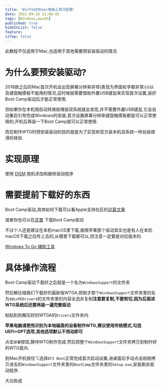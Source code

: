 ```yaml
---
title: 'WinToGO在mac电脑上首次配置'
date: 2022-09-26 21:08:03
tags: [Windows,macOS]
published: true
hideInList: false
feature: 
isTop: false
---
```

此教程不仅适用于Mac,也适用于其他需要预安装驱动的情况

<!-- more -->

# 为什么要预安装驱动?

2016款之后的Mac首次开机会出现屏幕分辨率异常(表现为界面和字都非常小)以及键盘触摸板不能用的情况,这时候就需要借助外置USB键鼠来实现首次设置,装好Boot Camp驱动后才能正常使用.

但如果你在本机用启动转换助理装双系统就会发现,并不需要外置USB键鼠,它会自动重启引导完成Windows的安装,首次设置屏幕分辨率键盘触摸板都是可以正常使用的,开机后再装一下Boot Camp就可以正常使用.

而在制作WTG时预安装驱动的目的就是为了实现和官方装本机双系统一样丝般顺滑的体验.

# 实现原理

使用 [DISM](https://technet.microsoft.com/zh-cn/library/hh825070.ASPX) 脱机添加和删除驱动程序

# 需要提前下载好的东西

Boot Camp驱动,具体如何下载可以看Apple支持社区的[这篇文章](https://support.apple.com/zh-cn/HT204923)

或者你也可以在[这里](https://www.applex.net/pages/bootcamp) 下载Boot Camp驱动

不过个人还是建议在本机macOS里下载,极限苹果那个驱动其实也是有人在本机macOS下载之后传上去的,从哪里下载都可以,但注意一定要是对应版本的.

[Windows To Go 辅助工具](https://bbs.luobotou.org/forum.php?mod=viewthread&tid=761&fromuid=17)


# 具体操作流程

Boot Camp驱动下载好之后就是一个名为`WindowsSupport`的文件夹

然后解压缩我们下载好的最新版WTGA,把刚才那个`WindowsSupport`文件夹里的名为`$WinPEDriver$`的文件夹里的内容全选并复制**注意要复制,不要剪切,因为后面进WTG系统后还要再装一遍完整驱动**

粘贴到到解压好的WTGA的`Drivers`文件夹内.

**苹果电脑请使用识别为本地磁盘的设备制作WTG,建议使用传统模式,勾选UEFI+GPT选项,其他选项默认不用动即可**

点击`部署`按钮,静待WTG制作完成.然后把整个`WindowsSupport`文件夹拷贝到制作好的WTG盘内.

到Mac开机按住⌥选择`EFI Boot`正常完成首次启动设置,进桌面后手动点击刚刚拷贝进去的`WindowsSupport`文件夹里的`BootCamp`文件夹里的`Setup.exe`,安装剩余驱动程序.

大功告成
